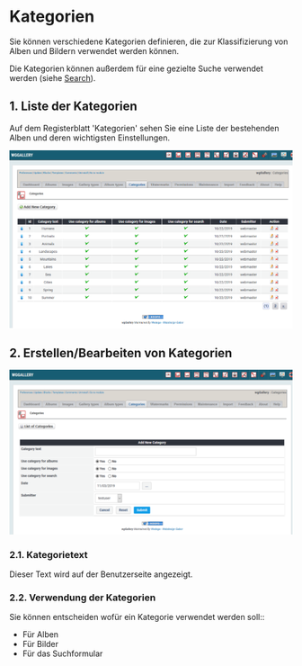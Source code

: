 # Kategorien

Sie können verschiedene Kategorien definieren, die zur Klassifizierung von Alben und Bildern verwendet werden können.

Die Kategorien können außerdem für eine gezielte Suche verwendet werden \(siehe [Search]()\).

## 1. Liste der Kategorien

Auf dem Registerblatt 'Kategorien' sehen Sie eine Liste der bestehenden Alben und deren wichtigsten Einstellungen.

![Liste der Kategorien](../../.gitbook/assets/categories1.png)

## 2. Erstellen/Bearbeiten von Kategorien

![Erstellen/Bearbeiten von Kategorien](../../.gitbook/assets/categories2.png)

### 2.1. Kategorietext

Dieser Text wird auf der Benutzerseite angezeigt.

### 2.2. Verwendung der Kategorien

Sie können entscheiden wofür ein Kategorie verwendet werden soll::

* Für Alben
* Für Bilder
* Für das Suchformular

